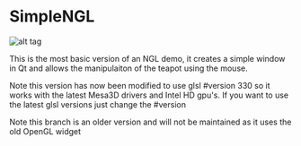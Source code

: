 # SimpleNGL
![alt tag](http://nccastaff.bournemouth.ac.uk/jmacey/GraphicsLib/Demos/SimpleNGL.png)

This is the most basic version of an NGL demo, it creates a simple window in Qt and allows
the manipulaiton of the teapot using the mouse.

Note this version has now been modified to use glsl #version 330 so it works with the latest Mesa3D drivers and Intel HD gpu's. If you want to use the latest glsl versions just change the #version

Note this branch is an older version and will not be maintained as it uses the old OpenGL widget 